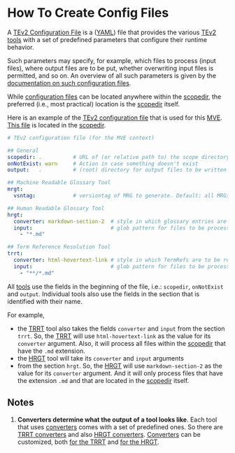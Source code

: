# How To Create Config Files

A [TEv2 Configuration File](@tev2) is a ([YAML](https://yaml.org/spec/1.2.2/)) file 
that provides the various [TEv2 tools](@tev2) with a set of predefined parameters
that configure their runtime behavior. 

Such parameters may specify, for example, which files to process (input files),
where output files are to be put, whether overwriting input files is permitted,
and so on. An overview of all such parameters is given by the [documentation on
such configuration files](config-files@tev2).

While [configuration files](@tev2) can be located anywhere within the [scopedir](@tev2),
the preferred (i.e., most practical) location is the [scopedir](@tev2) itself.

Here is an example of the [TEv2 configuration file](@tev2) that is used for this [MVE](@).
[This file](/tev2-config.yaml) is located in the [scopedir](@tev2).

~~~ yaml
# TEv2 configuration file (for the MVE context)

## General
scopedir: .          # URL of (or relative path to) the scope directory (where the SAF is located)
onNotExist: warn     # Action in case something doesn't exist
output:   .          # (root) directory for output files to be written to

## Machine Readable Glossary Tool
mrgt:
  vsntag:            # versiontag of MRG to generate. Default: all MRGs

## Human Readable Glossary Tool
hrgt:
  converter: markdown-section-2  # style in which glossary entries are to be rendered
  input:                         # glob pattern for files to be processed
    - "*.md"

## Term Reference Resolution Tool
trrt:
  converter: html-hovertext-link # style in which TermRefs are to be rendered
  input:                         # glob pattern for files to be processed
    - "**/*.md"
~~~

All [tools](@tev2) use the fields in the beginning of the file, 
i.e.: `scopedir`, `onNotExist` and `output`.
Individual tools also use the fields in the section that is identified with
their name. 

For example,

- the [TRRT](@tev2) tool also takes the fields `converter` and `input`
  from the section `trrt`. So, the [TRRT](@tev2) will use `html-hovertext-link`
  as the value for its `converter` argument. Also, it will process all files
  within the [scopedir](@tev2) that have the `.md` extension.
- the [HRGT](@tev2) tool will take its `converter` and `input` arguments
- from the section `hrgt`. So, the [HRGT](@tev2) will use `markdown-section-2`
  as the value for its `converter` argument. And it will only process files that
  have the extension `.md` and that are located in the [scopedir](@tev2) itself.

## Notes

1. **Converters determine what the output of a tool looks like**.
   Each tool that uses [converters](@tev2) comes with a set of predefined ones.
   So there are [TRRT converters](trrt#predefined-converters@tev2) and also
   [HRGT converters](hrgt#predefined-converters@). 
   [Converters](@tev2) can be customized, both [for the TRRT](trrt#converter-customization@)
   and [for the HRGT](hrgt#converter-customization@).